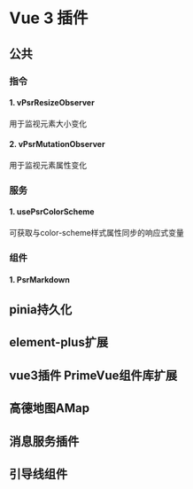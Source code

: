 # Vue 3 插件

## 公共

### 指令

#### 1. vPsrResizeObserver

用于监视元素大小变化

#### 2. vPsrMutationObserver

用于监视元素属性变化

### 服务

#### 1. usePsrColorScheme

可获取与color-scheme样式属性同步的响应式变量

### 组件

#### 1. PsrMarkdown

## pinia持久化

## element-plus扩展

## vue3插件 PrimeVue组件库扩展

## 高德地图AMap

## 消息服务插件

## 引导线组件